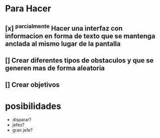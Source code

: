 # Para Hacer
## [x] <sup>parcialmente</sup> Hacer una interfaz con informacion en forma de texto que se mantenga anclada al mismo lugar de la pantalla
## [] Crear diferentes tipos de obstaculos y que se generen mas de forma aleatoria
## [] Crear objetivos

# posibilidades
+ disparar?
+ jefes?
+ gran jefe?